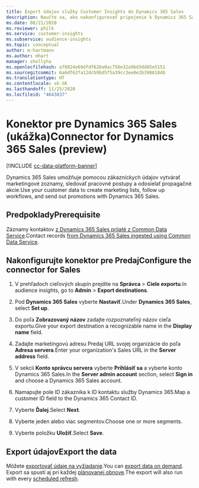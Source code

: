 ```yaml
---
title: Export údajov služby Customer Insights do Dynamics 365 Sales
description: Naučte sa, ako nakonfigurovať pripojenie k Dynamics 365 Sales.
ms.date: 08/21/2020
ms.reviewer: philk
ms.service: customer-insights
ms.subservice: audience-insights
ms.topic: conceptual
author: m-hartmann
ms.author: mhart
manager: shellyha
ms.openlocfilehash: af0824e69dfdf620a0ac756e32a9bd3dd85e5151
ms.sourcegitcommit: 6a6df62fa12dcb9bd5f5a39cc3ee0e2b3988184b
ms.translationtype: HT
ms.contentlocale: sk-SK
ms.lasthandoff: 11/25/2020
ms.locfileid: "4643837"
---
```

# <a name="connector-for-dynamics-365-sales-preview"></a><span data-ttu-id="831e2-103">Konektor pre Dynamics 365 Sales (ukážka)</span><span class="sxs-lookup"><span data-stu-id="831e2-103">Connector for Dynamics 365 Sales (preview)</span></span>

[!INCLUDE [cc-data-platform-banner](../includes/cc-data-platform-banner.md)]

<span data-ttu-id="831e2-104">Dynamics 365 Sales umožňuje pomocou zákazníckych údajov vytvárať marketingové zoznamy, sledovať pracovné postupy a odosielať propagačné akcie.</span><span class="sxs-lookup"><span data-stu-id="831e2-104">Use your customer data to create marketing lists, follow up workflows, and send out promotions with Dynamics 365 Sales.</span></span>

## <a name="prerequisite"></a><span data-ttu-id="831e2-105">Predpoklady</span><span class="sxs-lookup"><span data-stu-id="831e2-105">Prerequisite</span></span>

<span data-ttu-id="831e2-106">Záznamy kontaktov [z Dynamics 365 Sales prijaté z Common Data Service](connect-power-query.md).</span><span class="sxs-lookup"><span data-stu-id="831e2-106">Contact records [from Dynamics 365 Sales ingested using Common Data Service](connect-power-query.md).</span></span>

## <a name="configure-the-connector-for-sales"></a><span data-ttu-id="831e2-107">Nakonfigurujte konektor pre Predaj</span><span class="sxs-lookup"><span data-stu-id="831e2-107">Configure the connector for Sales</span></span>

1. <span data-ttu-id="831e2-108">V prehľadoch cieľových skupín prejdite na **Správca** > **Ciele exportu**.</span><span class="sxs-lookup"><span data-stu-id="831e2-108">In audience insights, go to **Admin** > **Export destinations**.</span></span>

1. <span data-ttu-id="831e2-109">Pod **Dynamics 365 Sales** vyberte **Nastaviť**.</span><span class="sxs-lookup"><span data-stu-id="831e2-109">Under **Dynamics 365 Sales**, select **Set up**.</span></span>

1. <span data-ttu-id="831e2-110">Do poľa **Zobrazovaný názov** zadajte rozpoznateľný názov cieľa exportu.</span><span class="sxs-lookup"><span data-stu-id="831e2-110">Give your export destination a recognizable name in the **Display name** field.</span></span>

1. <span data-ttu-id="831e2-111">Zadajte marketingovú adresu Predaj URL svojej organizácie do poľa **Adresa servera**.</span><span class="sxs-lookup"><span data-stu-id="831e2-111">Enter your organization's Sales URL in the **Server address** field.</span></span>

1. <span data-ttu-id="831e2-112">V sekcii **Konto správcu servera** vyberte **Prihlásiť sa** a vyberte konto Dynamics 365 Sales.</span><span class="sxs-lookup"><span data-stu-id="831e2-112">In the **Server admin account** section, select **Sign in** and choose a Dynamics 365 Sales account.</span></span>

1. <span data-ttu-id="831e2-113">Namapujte pole ID zákazníka k ID kontaktu služby Dynamics 365.</span><span class="sxs-lookup"><span data-stu-id="831e2-113">Map a customer ID field to the Dynamics 365 Contact ID.</span></span>

1. <span data-ttu-id="831e2-114">Vyberte **Ďalej**.</span><span class="sxs-lookup"><span data-stu-id="831e2-114">Select **Next**.</span></span>

1. <span data-ttu-id="831e2-115">Vyberte jeden alebo viac segmentov.</span><span class="sxs-lookup"><span data-stu-id="831e2-115">Choose one or more segments.</span></span>

1. <span data-ttu-id="831e2-116">Vyberte položku **Uložiť**.</span><span class="sxs-lookup"><span data-stu-id="831e2-116">Select **Save**.</span></span>

## <a name="export-the-data"></a><span data-ttu-id="831e2-117">Export údajov</span><span class="sxs-lookup"><span data-stu-id="831e2-117">Export the data</span></span>

<span data-ttu-id="831e2-118">Môžete [exportovať údaje na vyžiadanie](export-destinations.md).</span><span class="sxs-lookup"><span data-stu-id="831e2-118">You can [export data on demand](export-destinations.md).</span></span> <span data-ttu-id="831e2-119">Export sa spustí aj pri každej [plánovanej obnove](system.md#schedule-tab).</span><span class="sxs-lookup"><span data-stu-id="831e2-119">The export will also run with every [scheduled refresh](system.md#schedule-tab).</span></span>
